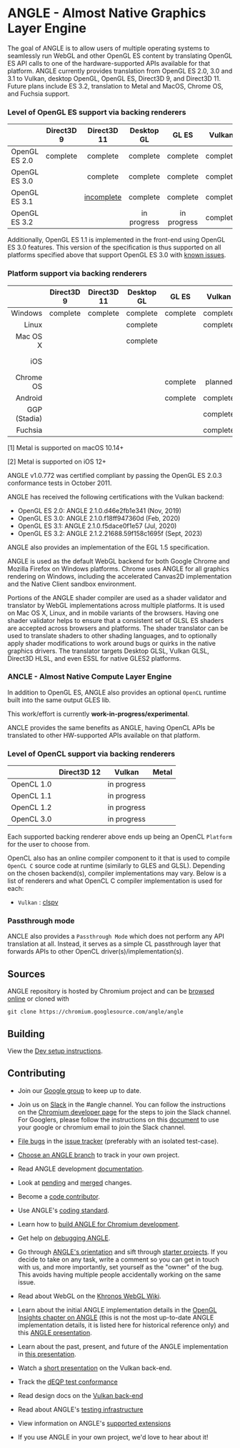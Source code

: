 # ANGLE - Almost Native Graphics Layer Engine

The goal of ANGLE is to allow users of multiple operating systems to seamlessly run WebGL and other
OpenGL ES content by translating OpenGL ES API calls to one of the hardware-supported APIs available
for that platform. ANGLE currently provides translation from OpenGL ES 2.0, 3.0 and 3.1 to Vulkan,
desktop OpenGL, OpenGL ES, Direct3D 9, and Direct3D 11. Future plans include ES 3.2, translation to
Metal and MacOS, Chrome OS, and Fuchsia support.

### Level of OpenGL ES support via backing renderers

|                |  Direct3D 9   |  Direct3D 11     |   Desktop GL   |    GL ES      |  Vulkan  |    Metal      |
|----------------|:-------------:|:----------------:|:--------------:|:-------------:|:--------:|:-------------:|
| OpenGL ES 2.0  |    complete   |    complete      |    complete    |    complete   | complete |    complete   |
| OpenGL ES 3.0  |               |    complete      |    complete    |    complete   | complete |    complete   |
| OpenGL ES 3.1  |        | [incomplete][ES31OnD3D] |    complete    |    complete   | complete |               |
| OpenGL ES 3.2  |               |                  |  in progress   |  in progress  | complete |               |

Additionally, OpenGL ES 1.1 is implemented in the front-end using OpenGL ES 3.0 features.  This
version of the specification is thus supported on all platforms specified above that support OpenGL
ES 3.0 with [known issues][ES1].

[ES31OnD3D]: doc/ES31StatusOnD3D11.md
[ES1]: doc/ES1Status.md

### Platform support via backing renderers

|              |    Direct3D 9  |   Direct3D 11  |   Desktop GL  |    GL ES    |   Vulkan    |    Metal             |
|-------------:|:--------------:|:--------------:|:-------------:|:-----------:|:-----------:|:--------------------:|
| Windows      |    complete    |    complete    |   complete    |   complete  |   complete  |                      |
| Linux        |                |                |   complete    |             |   complete  |                      |
| Mac OS X     |                |                |   complete    |             |             | complete [1]         |
| iOS          |                |                |               |             |             | complete [2]         |
| Chrome OS    |                |                |               |   complete  |   planned   |                      |
| Android      |                |                |               |   complete  |   complete  |                      |
| GGP (Stadia) |                |                |               |             |   complete  |                      |
| Fuchsia      |                |                |               |             |   complete  |                      |

[1] Metal is supported on macOS 10.14+

[2] Metal is supported on iOS 12+

ANGLE v1.0.772 was certified compliant by passing the OpenGL ES 2.0.3 conformance tests in October 2011.

ANGLE has received the following certifications with the Vulkan backend:
* OpenGL ES 2.0: ANGLE 2.1.0.d46e2fb1e341 (Nov, 2019)
* OpenGL ES 3.0: ANGLE 2.1.0.f18ff947360d (Feb, 2020)
* OpenGL ES 3.1: ANGLE 2.1.0.f5dace0f1e57 (Jul, 2020)
* OpenGL ES 3.2: ANGLE 2.1.2.21688.59f158c1695f (Sept, 2023)

ANGLE also provides an implementation of the EGL 1.5 specification.

ANGLE is used as the default WebGL backend for both Google Chrome and Mozilla Firefox on Windows
platforms. Chrome uses ANGLE for all graphics rendering on Windows, including the accelerated
Canvas2D implementation and the Native Client sandbox environment.

Portions of the ANGLE shader compiler are used as a shader validator and translator by WebGL
implementations across multiple platforms. It is used on Mac OS X, Linux, and in mobile variants of
the browsers. Having one shader validator helps to ensure that a consistent set of GLSL ES shaders
are accepted across browsers and platforms. The shader translator can be used to translate shaders
to other shading languages, and to optionally apply shader modifications to work around bugs or
quirks in the native graphics drivers. The translator targets Desktop GLSL, Vulkan GLSL, Direct3D
HLSL, and even ESSL for native GLES2 platforms.

### ANCLE - Almost Native Compute Layer Engine

In addition to OpenGL ES, ANGLE also provides an optional `OpenCL` runtime built into the same
output GLES lib.

This work/effort is currently **work-in-progress/experimental**.

ANCLE provides the same benefits as ANGLE, having OpenCL APIs be translated to other HW-supported
APIs available on that platform.

### Level of OpenCL support via backing renderers

|             |  Direct3D 12     |  Vulkan     |    Metal      |
|-------------|:----------------:|:-----------:|:-------------:|
| OpenCL 1.0  |                  | in progress |               |
| OpenCL 1.1  |                  | in progress |               |
| OpenCL 1.2  |                  | in progress |               |
| OpenCL 3.0  |                  | in progress |               |

Each supported backing renderer above ends up being an OpenCL `Platform` for the user to choose from.

OpenCL also has an online compiler component to it that is used to compile `OpenCL C` source code at runtime
(similarly to GLES and GLSL). Depending on the chosen backend(s), compiler implementations may vary. Below is
a list of renderers and what OpenCL C compiler implementation is used for each:

- `Vulkan` : [clspv](https://github.com/google/clspv/tree/main)

### Passthrough mode

ANCLE also provides a `Passthrough Mode` which does not perform any API translation at all.
Instead, it serves as a simple CL passthrough layer that forwards APIs to other OpenCL
driver(s)/implementation(s).

## Sources

ANGLE repository is hosted by Chromium project and can be
[browsed online](https://chromium.googlesource.com/angle/angle) or cloned with

    git clone https://chromium.googlesource.com/angle/angle


## Building

View the [Dev setup instructions](doc/DevSetup.md).

## Contributing

* Join our [Google group](https://groups.google.com/group/angleproject) to keep up to date.
* Join us on [Slack](https://chromium.slack.com) in the #angle channel. You can
  follow the instructions on the [Chromium developer page](https://www.chromium.org/developers/slack)
  for the steps to join the Slack channel. For Googlers, please follow the
  instructions on this [document](https://docs.google.com/document/d/1wWmRm-heDDBIkNJnureDiRO7kqcRouY2lSXlO6N2z6M/edit?usp=sharing)
  to use your google or chromium email to join the Slack channel.
* [File bugs](http://anglebug.com/new) in the [issue tracker](https://bugs.chromium.org/p/angleproject/issues/list) (preferably with an isolated test-case).
* [Choose an ANGLE branch](doc/ChoosingANGLEBranch.md) to track in your own project.


* Read ANGLE development [documentation](doc).
* Look at [pending](https://chromium-review.googlesource.com/q/project:angle/angle+status:open)
  and [merged](https://chromium-review.googlesource.com/q/project:angle/angle+status:merged) changes.
* Become a [code contributor](doc/ContributingCode.md).
* Use ANGLE's [coding standard](doc/CodingStandard.md).
* Learn how to [build ANGLE for Chromium development](doc/BuildingAngleForChromiumDevelopment.md).
* Get help on [debugging ANGLE](doc/DebuggingTips.md).
* Go through [ANGLE's orientation](doc/Orientation.md) and sift through [starter projects](https://bugs.chromium.org/p/angleproject/issues/list?q=Hotlist%3DStarterBug). If you decide to take on any task, write a comment so you can get in touch with us, and more importantly, set yourself as the "owner" of the bug. This avoids having multiple people accidentally working on the same issue.


* Read about WebGL on the [Khronos WebGL Wiki](http://khronos.org/webgl/wiki/Main_Page).
* Learn about the initial ANGLE implementation details in the [OpenGL Insights chapter on ANGLE](http://www.seas.upenn.edu/~pcozzi/OpenGLInsights/OpenGLInsights-ANGLE.pdf) (this is not the most up-to-date ANGLE implementation details, it is listed here for historical reference only) and this [ANGLE presentation](https://drive.google.com/file/d/0Bw29oYeC09QbbHoxNE5EUFh0RGs/view?usp=sharing&resourcekey=0-CNvGnQGgFSvbXgX--Y_Iyg).
* Learn about the past, present, and future of the ANGLE implementation in [this presentation](https://docs.google.com/presentation/d/1CucIsdGVDmdTWRUbg68IxLE5jXwCb2y1E9YVhQo0thg/pub?start=false&loop=false).
* Watch a [short presentation](https://youtu.be/QrIKdjmpmaA) on the Vulkan back-end.
* Track the [dEQP test conformance](doc/dEQP-Charts.md)
* Read design docs on the [Vulkan back-end](src/libANGLE/renderer/vulkan/README.md)
* Read about ANGLE's [testing infrastructure](infra/README.md)
* View information on ANGLE's [supported extensions](doc/ExtensionSupport.md)
* If you use ANGLE in your own project, we'd love to hear about it!
